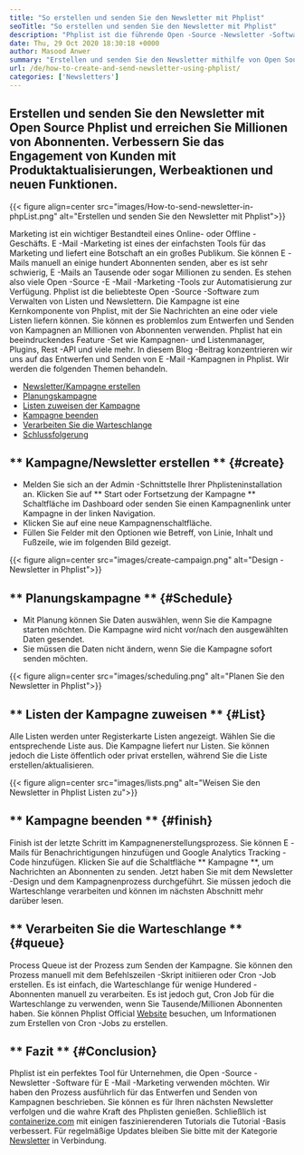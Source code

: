 ```yaml
---
title: "So erstellen und senden Sie den Newsletter mit Phplist" 
seoTitle: "So erstellen und senden Sie den Newsletter mit Phplist" 
description: "Phplist ist die führende Open -Source -Newsletter -Software für E -Mail -Marketing. Dies ist der Leitfaden für Anfänger zum Erstellen und Senden von Newsletter -Kampagnen." 
date: Thu, 29 Oct 2020 18:30:18 +0000
author: Masood Anwer
summary: "Erstellen und senden Sie den Newsletter mithilfe von Open Source Phplist und erreichen Sie Millionen von Abonnenten. Verbessern Sie das Engagement von Kunden mit Produktaktualisierungen, Werbeaktionen und neuen Funktionen." 
url: /de/how-to-create-and-send-newsletter-using-phplist/
categories: ['Newsletters']
---
```


## Erstellen und senden Sie den Newsletter mit Open Source Phplist und erreichen Sie Millionen von Abonnenten. Verbessern Sie das Engagement von Kunden mit Produktaktualisierungen, Werbeaktionen und neuen Funktionen.

{{< figure align=center src="images/How-to-send-newsletter-in-phpList.png" alt="Erstellen und senden Sie den Newsletter mit Phplist">}}

Marketing ist ein wichtiger Bestandteil eines Online- oder Offline -Geschäfts. E -Mail -Marketing ist eines der einfachsten Tools für das Marketing und liefert eine Botschaft an ein großes Publikum. Sie können E -Mails manuell an einige hundert Abonnenten senden, aber es ist sehr schwierig, E -Mails an Tausende oder sogar Millionen zu senden. Es stehen also viele Open -Source -E -Mail -Marketing -Tools zur Automatisierung zur Verfügung.
Phplist ist die beliebteste Open -Source -Software zum Verwalten von Listen und Newslettern. Die Kampagne ist eine Kernkomponente von Phplist, mit der Sie Nachrichten an eine oder viele Listen liefern können. Sie können es problemlos zum Entwerfen und Senden von Kampagnen an Millionen von Abonnenten verwenden. Phplist hat ein beeindruckendes Feature -Set wie Kampagnen- und Listenmanager, Plugins, Rest -API und viele mehr.
In diesem Blog -Beitrag konzentrieren wir uns auf das Entwerfen und Senden von E -Mail -Kampagnen in Phplist. Wir werden die folgenden Themen behandeln.
  * [Newsletter/Kampagne erstellen][2]
  * [Planungskampagne][3]
  * [Listen zuweisen der Kampagne][4]
  * [Kampagne beenden][5]
  * [Verarbeiten Sie die Warteschlange][6]
  * [Schlussfolgerung][7]

## ** Kampagne/Newsletter erstellen ** {#create}
  * Melden Sie sich an der Admin -Schnittstelle Ihrer Phplisteninstallation an. Klicken Sie auf ** Start oder Fortsetzung der Kampagne ** Schaltfläche im Dashboard oder senden Sie einen Kampagnenlink unter Kampagne in der linken Navigation.
  * Klicken Sie auf eine neue Kampagnenschaltfläche.
  * Füllen Sie Felder mit den Optionen wie Betreff, von Linie, Inhalt und Fußzeile, wie im folgenden Bild gezeigt.

{{< figure align=center src="images/create-campaign.png" alt="Design -Newsletter in Phplist">}}


## ** Planungskampagne ** {#Schedule}
  * Mit Planung können Sie Daten auswählen, wenn Sie die Kampagne starten möchten. Die Kampagne wird nicht vor/nach den ausgewählten Daten gesendet.
  * Sie müssen die Daten nicht ändern, wenn Sie die Kampagne sofort senden möchten.

{{< figure align=center src="images/scheduling.png" alt="Planen Sie den Newsletter in Phplist">}}


## ** Listen der Kampagne zuweisen ** {#List}
Alle Listen werden unter Registerkarte Listen angezeigt. Wählen Sie die entsprechende Liste aus. Die Kampagne liefert nur Listen. Sie können jedoch die Liste öffentlich oder privat erstellen, während Sie die Liste erstellen/aktualisieren.

{{< figure align=center src="images/lists.png" alt="Weisen Sie den Newsletter in Phplist Listen zu">}}


## ** Kampagne beenden ** {#finish}
Finish ist der letzte Schritt im Kampagnenerstellungsprozess. Sie können E -Mails für Benachrichtigungen hinzufügen und Google Analytics Tracking -Code hinzufügen. Klicken Sie auf die Schaltfläche ** Kampagne **, um Nachrichten an Abonnenten zu senden. Jetzt haben Sie mit dem Newsletter -Design und dem Kampagnenprozess durchgeführt. Sie müssen jedoch die Warteschlange verarbeiten und können im nächsten Abschnitt mehr darüber lesen.

## ** Verarbeiten Sie die Warteschlange ** {#queue}
Process Queue ist der Prozess zum Senden der Kampagne. Sie können den Prozess manuell mit dem Befehlszeilen -Skript initiieren oder Cron -Job erstellen. Es ist einfach, die Warteschlange für wenige Hundered -Abonnenten manuell zu verarbeiten. Es ist jedoch gut, Cron Job für die Warteschlange zu verwenden, wenn Sie Tausende/Millionen Abonnenten haben. Sie können Phplist Official [Website][8] besuchen, um Informationen zum Erstellen von Cron -Jobs zu erstellen.

## ** Fazit ** {#Conclusion}
Phplist ist ein perfektes Tool für Unternehmen, die Open -Source -Newsletter -Software für E -Mail -Marketing verwenden möchten. Wir haben den Prozess ausführlich für das Entwerfen und Senden von Kampagnen beschrieben. Sie können es für Ihren nächsten Newsletter verfolgen und die wahre Kraft des Phplisten genießen.
Schließlich ist [containerize.com][9] mit einigen faszinierenderen Tutorials die Tutorial -Basis verbessert. Für regelmäßige Updates bleiben Sie bitte mit der Kategorie [Newsletter][10] in Verbindung.

  
[1]: https://products.containerize.com/newsletter/phplist
[2]: #create
[3]: #schedule
[4]: #list
[5]: #finish
[6]: #queue
[7]: #conclusion
[8]: https://www.phplist.org/manual/books/phplist-manual/page/setting-up-your-cron
[9]: https://containerize.com
[10]: https://blog.containerize.com/category/newsletter/
